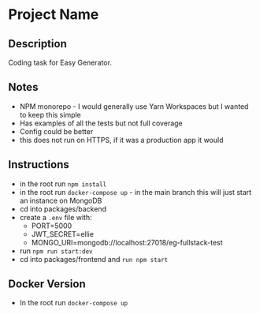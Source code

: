 # Project Name

## Description
Coding task for Easy Generator.

## Notes
- NPM monorepo - I would generally use Yarn Workspaces but I wanted to keep this simple
- Has examples of all the tests but not full coverage
- Config could be better
- this does not run on HTTPS, if it was a production app it would

## Instructions
- in the root run `npm install`
- in the root run `docker-compose up` - in the main branch this will just start an instance on MongoDB
- cd into packages/backend
- create a `.env` file with:
    - PORT=5000
    - JWT_SECRET=ellie
    - MONGO_URI=mongodb://localhost:27018/eg-fullstack-test
- run `npm run start:dev`
- cd into packages/frontend and `run npm start`


## Docker Version
- In the root run `docker-compose up`
